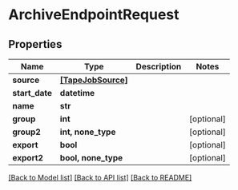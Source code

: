# ArchiveEndpointRequest


## Properties
Name | Type | Description | Notes
------------ | ------------- | ------------- | -------------
**source** | [**[TapeJobSource]**](TapeJobSource.md) |  | 
**start_date** | **datetime** |  | 
**name** | **str** |  | 
**group** | **int** |  | [optional] 
**group2** | **int, none_type** |  | [optional] 
**export** | **bool** |  | [optional] 
**export2** | **bool, none_type** |  | [optional] 

[[Back to Model list]](../#documentation-for-models) [[Back to API list]](../#documentation-for-api-endpoints) [[Back to README]](../)


